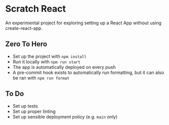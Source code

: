 # Scratch React

An experimental project for exploring setting up a React App without using create-react-app.

## Zero To Hero

* Set up the project with `npm install`
* Run it locally with `npm run start`
* The app is automatically deployed on every push
* A pre-commit hook exists to automatically run formatting, but it can also be ran with `npm run format`

## To Do

* Set up tests
* Set up proper linting
* Set up sensible deployment policy (e.g. `main` only)
